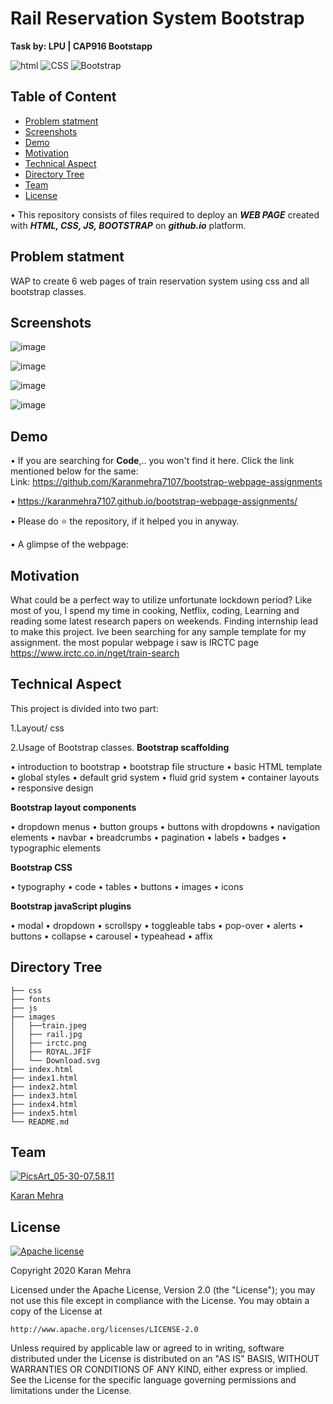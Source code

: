 # Rail Reservation System Bootstrap
__Task by: LPU | CAP916 Bootstapp__


![html](https://img.shields.io/badge/language-html-blue.svg) ![CSS](https://img.shields.io/badge/design-CSS-brightgreen.svg) ![Bootstrap](https://img.shields.io/badge/code-Bootstrap-purple.svg)  

## Table of Content
  * [Problem statment](#Problem-statment)
  * [Screenshots](#screenshots)
  * [Demo](#demo)
  * [Motivation](#motivation)
  * [Technical Aspect](#technical-aspect)
  * [Directory Tree](#directory-tree)
  * [Team](#team)
  * [License](#license)
  

  • This repository consists of files required to deploy an ___WEB PAGE___ created with ___HTML, CSS, JS, BOOTSTRAP___ on ___github.io___ platform.
    
## Problem statment
WAP to create 6 web pages of train reservation system using css and all bootstrap classes.


   ## Screenshots

![image](https://user-images.githubusercontent.com/62024355/92321375-0ecece80-f047-11ea-9fd7-7eb3d0648605.png)

![image](https://user-images.githubusercontent.com/62024355/92321452-aaf8d580-f047-11ea-8d2d-20ebd48c2147.png)

![image](https://user-images.githubusercontent.com/62024355/92321463-c9f76780-f047-11ea-8d43-8f657cd3e4db.png)

![image](https://user-images.githubusercontent.com/62024355/92321469-de3b6480-f047-11ea-8792-0d9c4544a149.png)



## Demo
   • If you are searching for __Code__,.. you won't find it here. Click the link mentioned below for the same:<br />
     Link: https://github.com/Karanmehra7107/bootstrap-webpage-assignments

   • https://karanmehra7107.github.io/bootstrap-webpage-assignments/

   • Please do ⭐ the repository, if it helped you in anyway.


   • A glimpse of the webpage:
                                         


## Motivation
What could be a perfect way to utilize unfortunate lockdown period? Like most of you, I spend my time in cooking, Netflix, coding, Learning and reading some latest research papers on weekends. Finding internship lead to make this project.
Ive been searching for any sample template for my assignment. the most popular webpage i saw is IRCTC page
https://www.irctc.co.in/nget/train-search

## Technical Aspect
This project is divided into two part:

1.Layout/ css

2.Usage of Bootstrap classes.
 __Bootstrap scaffolding__
 
 
• introduction to bootstrap
• bootstrap file structure
• basic HTML template
• global styles
• default grid system
• fluid grid system
• container layouts
• responsive design


__Bootstrap layout components__


• dropdown menus
• button groups
• buttons with dropdowns
• navigation elements
• navbar
• breadcrumbs
• pagination
• labels
• badges
• typographic elements


__Bootstrap CSS__


• typography
• code
• tables
• buttons
• images
• icons


__Bootstrap javaScript plugins__


• modal
• dropdown
• scrollspy
• toggleable tabs
• pop-over
• alerts
• buttons
• collapse
• carousel
• typeahead
• affix


## Directory Tree 
```
├── css
├── fonts
├── js
├── images
│   ├──train.jpeg
│   ├── rail.jpg
│   ├── irctc.png
│   ├── ROYAL.JFIF
│   └── Download.svg
├── index.html
├── index1.html
├── index2.html
├── index3.html
├── index4.html
├── index5.html
└── README.md

```




## Team
<a href="https://imgbb.com/"><img src="https://i.ibb.co/Fs4h7fZ/Pics-Art-05-30-07-58-11.jpg" alt="PicsArt_05-30-07.58.11" border="0">

[Karan Mehra](https://karanmehra7107.github.io/My-Portfolio/index.html)

## License
[![Apache license](https://img.shields.io/badge/license-apache-blue?style=for-the-badge&logo=appveyor)](http://www.apache.org/licenses/LICENSE-2.0e)

Copyright 2020 Karan Mehra

Licensed under the Apache License, Version 2.0 (the "License");
you may not use this file except in compliance with the License.
You may obtain a copy of the License at

    http://www.apache.org/licenses/LICENSE-2.0

Unless required by applicable law or agreed to in writing, software
distributed under the License is distributed on an "AS IS" BASIS,
WITHOUT WARRANTIES OR CONDITIONS OF ANY KIND, either express or implied.
See the License for the specific language governing permissions and
limitations under the License.




